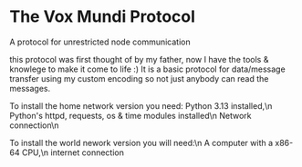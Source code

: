 # The Vox Mundi Protocol
A protocol for unrestricted node communication

this protocol was first thought of by my father, now I have the tools & knowlege to make it come to life :)
It is a basic protocol for data/message transfer using my custom encoding so not just anybody can read the messages. 


To install the home network version you need:
Python 3.13 installed,\n
Python's httpd, requests, os & time modules installed\n
Network connection\n

To install the world nework version you will need:\n
A computer with a x86-64 CPU,\n
internet connection
